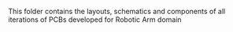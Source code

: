 This folder contains the layouts, schematics and components of all iterations of PCBs developed for Robotic Arm domain
